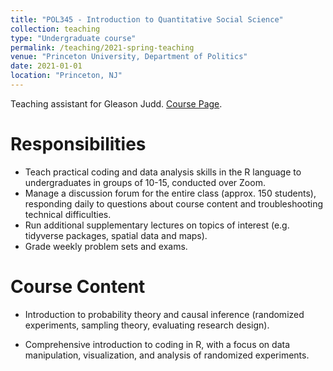 ```yaml
---
title: "POL345 - Introduction to Quantitative Social Science"
collection: teaching
type: "Undergraduate course"
permalink: /teaching/2021-spring-teaching
venue: "Princeton University, Department of Politics"
date: 2021-01-01
location: "Princeton, NJ"
---
```


Teaching assistant for Gleason Judd. [Course Page](https://registrar.princeton.edu/course-offerings/course-details?term=1214&courseid=013781).

Responsibilities
======

- Teach practical coding and data analysis skills in the R language to undergraduates in groups of 10-15, conducted over Zoom.
- Manage a discussion forum for the entire class (approx. 150 students), responding daily to questions about course content and troubleshooting technical difficulties.
- Run additional supplementary lectures on topics of interest (e.g. tidyverse packages, spatial data and maps).
- Grade weekly problem sets and exams.

Course Content
======

- Introduction to probability theory and causal inference (randomized experiments, sampling theory, evaluating research design).

- Comprehensive introduction to coding in R, with a focus on data manipulation, visualization, and analysis of randomized experiments.

